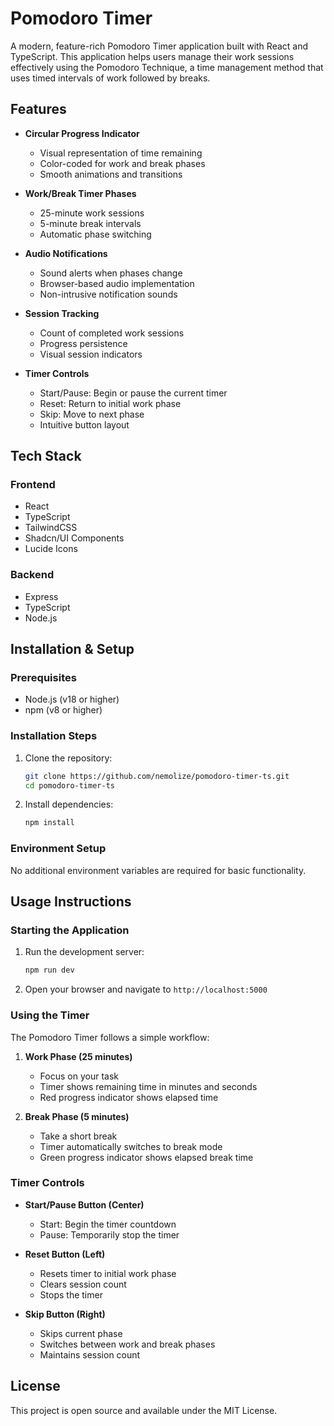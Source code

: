 # Pomodoro Timer

A modern, feature-rich Pomodoro Timer application built with React and TypeScript. This application helps users manage their work sessions effectively using the Pomodoro Technique, a time management method that uses timed intervals of work followed by breaks.

## Features

- **Circular Progress Indicator**
  - Visual representation of time remaining
  - Color-coded for work and break phases
  - Smooth animations and transitions

- **Work/Break Timer Phases**
  - 25-minute work sessions
  - 5-minute break intervals
  - Automatic phase switching

- **Audio Notifications**
  - Sound alerts when phases change
  - Browser-based audio implementation
  - Non-intrusive notification sounds

- **Session Tracking**
  - Count of completed work sessions
  - Progress persistence
  - Visual session indicators

- **Timer Controls**
  - Start/Pause: Begin or pause the current timer
  - Reset: Return to initial work phase
  - Skip: Move to next phase
  - Intuitive button layout

## Tech Stack

### Frontend
- React
- TypeScript
- TailwindCSS
- Shadcn/UI Components
- Lucide Icons

### Backend
- Express
- TypeScript
- Node.js

## Installation & Setup

### Prerequisites
- Node.js (v18 or higher)
- npm (v8 or higher)

### Installation Steps
1. Clone the repository:
   ```bash
   git clone https://github.com/nemolize/pomodoro-timer-ts.git
   cd pomodoro-timer-ts
   ```

2. Install dependencies:
   ```bash
   npm install
   ```

### Environment Setup
No additional environment variables are required for basic functionality.

## Usage Instructions

### Starting the Application
1. Run the development server:
   ```bash
   npm run dev
   ```
2. Open your browser and navigate to `http://localhost:5000`

### Using the Timer

The Pomodoro Timer follows a simple workflow:

1. **Work Phase (25 minutes)**
   - Focus on your task
   - Timer shows remaining time in minutes and seconds
   - Red progress indicator shows elapsed time

2. **Break Phase (5 minutes)**
   - Take a short break
   - Timer automatically switches to break mode
   - Green progress indicator shows elapsed break time

### Timer Controls

- **Start/Pause Button (Center)**
  - Start: Begin the timer countdown
  - Pause: Temporarily stop the timer

- **Reset Button (Left)**
  - Resets timer to initial work phase
  - Clears session count
  - Stops the timer

- **Skip Button (Right)**
  - Skips current phase
  - Switches between work and break phases
  - Maintains session count

## License

This project is open source and available under the MIT License.
